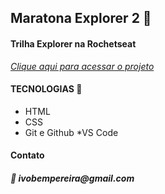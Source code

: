 ## Maratona Explorer 2 🎯

#### Trilha Explorer na Rochetseat

[_Clique aqui para acessar o projeto_](https://ivobem.github.io/linkTree_page/)

####  TECNOLOGIAS 🔨

* HTML
* CSS
* Git e Github
*VS Code

#### Contato

##### 📧 _ivobempereira@gmail.com_ 





